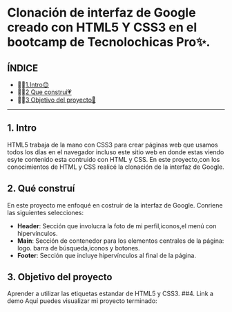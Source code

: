 # Clonación de interfaz de Google creado con HTML5 Y CSS3 en el bootcamp de Tecnolochicas Pro✨.
## ÍNDICE 
* 👍🏻[1.Intro😊](https://github.com/AngyChavez/CloneGoogle/blob/main/README.md#1-intro)
* ☝🏻[2 Que construi💗]()
* 💪🏻[3 Objetivo del proyecto🥇](#)
****
## 1. Intro
HTML5 trabaja de la mano con CSS3 para crear páginas web que usamos todos los días en el navegador incluso este sitio web en donde estas viendo esyte contenido esta contruido con HTML y CSS.
En este proyecto,con los conocimientos de HTML y CSS realicé la clonación de la interfaz de Google.
## 2. Qué construí
En este proyecto me enfoqué en costruír de la interfaz de Google. Conriene las siguientes selecciones:
* **Header**: Sección que involucra la foto de mi perfil,iconos,el menú con hipervínculos.
* **Main**: Sección de contenedor para los elementos centrales de la página: logo. barra de búsqueda,iconos y botones.
* **Footer**: Sección  que incluye hipervínculos al final de la página.
## 3. Objetivo del proyecto
Aprender a utilizar las etiquetas estandar de HTML5 y CSS3.
##4. Link a demo
Aquí puedes visualizar mi proyecto terminado: 


